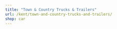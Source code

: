 ```yaml
---
title: "Town & Country Trucks & Trailers"
url: /kent/town-and-country-trucks-and-trailers/
shop: car
---
```

